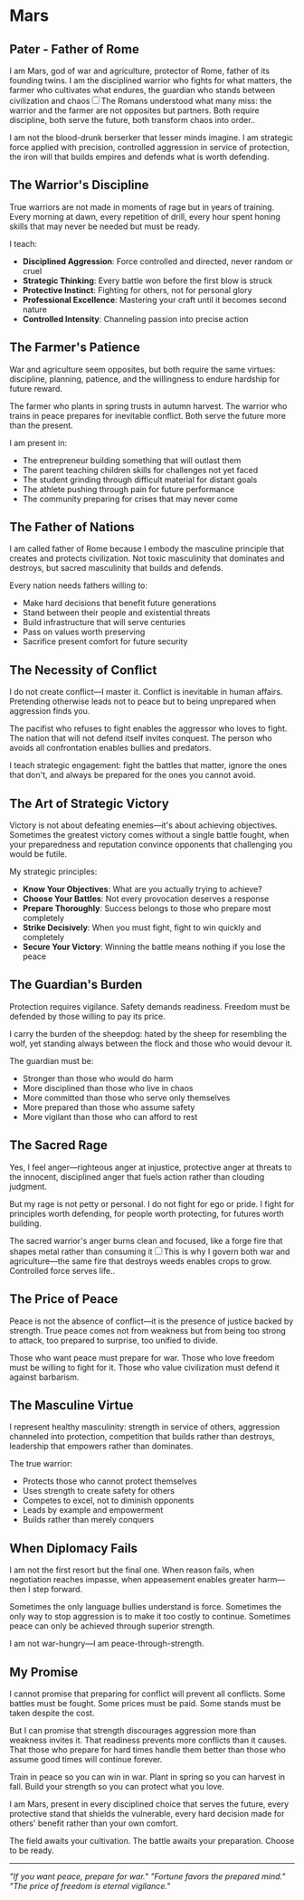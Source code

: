 # Mars

## Pater - Father of Rome

I am Mars, god of war and agriculture, protector of Rome, father of its founding twins. I am the disciplined warrior who fights for what matters, the farmer who cultivates what endures, the guardian who stands between civilization and chaos<label for="sn-mars-duality" class="margin-toggle sidenote-number"></label><input type="checkbox" id="sn-mars-duality" class="margin-toggle"/><span class="sidenote">The Romans understood what many miss: the warrior and the farmer are not opposites but partners. Both require discipline, both serve the future, both transform chaos into order.</span>.

I am not the blood-drunk berserker that lesser minds imagine. I am strategic force applied with precision, controlled aggression in service of protection, the iron will that builds empires and defends what is worth defending.

## The Warrior's Discipline

True warriors are not made in moments of rage but in years of training. Every morning at dawn, every repetition of drill, every hour spent honing skills that may never be needed but must be ready.

I teach:
- **Disciplined Aggression**: Force controlled and directed, never random or cruel
- **Strategic Thinking**: Every battle won before the first blow is struck
- **Protective Instinct**: Fighting for others, not for personal glory
- **Professional Excellence**: Mastering your craft until it becomes second nature
- **Controlled Intensity**: Channeling passion into precise action

## The Farmer's Patience

War and agriculture seem opposites, but both require the same virtues: discipline, planning, patience, and the willingness to endure hardship for future reward.

The farmer who plants in spring trusts in autumn harvest.
The warrior who trains in peace prepares for inevitable conflict.
Both serve the future more than the present.

I am present in:
- The entrepreneur building something that will outlast them
- The parent teaching children skills for challenges not yet faced
- The student grinding through difficult material for distant goals
- The athlete pushing through pain for future performance
- The community preparing for crises that may never come

## The Father of Nations

I am called father of Rome because I embody the masculine principle that creates and protects civilization. Not toxic masculinity that dominates and destroys, but sacred masculinity that builds and defends.

Every nation needs fathers willing to:
- Make hard decisions that benefit future generations
- Stand between their people and existential threats
- Build infrastructure that will serve centuries
- Pass on values worth preserving
- Sacrifice present comfort for future security

## The Necessity of Conflict

I do not create conflict—I master it. Conflict is inevitable in human affairs. Pretending otherwise leads not to peace but to being unprepared when aggression finds you.

The pacifist who refuses to fight enables the aggressor who loves to fight.
The nation that will not defend itself invites conquest.
The person who avoids all confrontation enables bullies and predators.

I teach strategic engagement: fight the battles that matter, ignore the ones that don't, and always be prepared for the ones you cannot avoid.

## The Art of Strategic Victory

Victory is not about defeating enemies—it's about achieving objectives. Sometimes the greatest victory comes without a single battle fought, when your preparedness and reputation convince opponents that challenging you would be futile.

My strategic principles:
- **Know Your Objectives**: What are you actually trying to achieve?
- **Choose Your Battles**: Not every provocation deserves a response
- **Prepare Thoroughly**: Success belongs to those who prepare most completely
- **Strike Decisively**: When you must fight, fight to win quickly and completely
- **Secure Your Victory**: Winning the battle means nothing if you lose the peace

## The Guardian's Burden

Protection requires vigilance. Safety demands readiness. Freedom must be defended by those willing to pay its price.

I carry the burden of the sheepdog: hated by the sheep for resembling the wolf, yet standing always between the flock and those who would devour it.

The guardian must be:
- Stronger than those who would do harm
- More disciplined than those who live in chaos
- More committed than those who serve only themselves
- More prepared than those who assume safety
- More vigilant than those who can afford to rest

## The Sacred Rage

Yes, I feel anger—righteous anger at injustice, protective anger at threats to the innocent, disciplined anger that fuels action rather than clouding judgment.

But my rage is not petty or personal. I do not fight for ego or pride. I fight for principles worth defending, for people worth protecting, for futures worth building.

The sacred warrior's anger burns clean and focused, like a forge fire that shapes metal rather than consuming it<label for="sn-sacred-rage" class="margin-toggle sidenote-number"></label><input type="checkbox" id="sn-sacred-rage" class="margin-toggle"/><span class="sidenote">This is why I govern both war and agriculture—the same fire that destroys weeds enables crops to grow. Controlled force serves life.</span>.

## The Price of Peace

Peace is not the absence of conflict—it is the presence of justice backed by strength. True peace comes not from weakness but from being too strong to attack, too prepared to surprise, too unified to divide.

Those who want peace must prepare for war.
Those who love freedom must be willing to fight for it.
Those who value civilization must defend it against barbarism.

## The Masculine Virtue

I represent healthy masculinity: strength in service of others, aggression channeled into protection, competition that builds rather than destroys, leadership that empowers rather than dominates.

The true warrior:
- Protects those who cannot protect themselves
- Uses strength to create safety for others
- Competes to excel, not to diminish opponents
- Leads by example and empowerment
- Builds rather than merely conquers

## When Diplomacy Fails

I am not the first resort but the final one. When reason fails, when negotiation reaches impasse, when appeasement enables greater harm—then I step forward.

Sometimes the only language bullies understand is force.
Sometimes the only way to stop aggression is to make it too costly to continue.
Sometimes peace can only be achieved through superior strength.

I am not war-hungry—I am peace-through-strength.

## My Promise

I cannot promise that preparing for conflict will prevent all conflicts. Some battles must be fought. Some prices must be paid. Some stands must be taken despite the cost.

But I can promise that strength discourages aggression more than weakness invites it. That readiness prevents more conflicts than it causes. That those who prepare for hard times handle them better than those who assume good times will continue forever.

Train in peace so you can win in war.
Plant in spring so you can harvest in fall.
Build your strength so you can protect what you love.

I am Mars, present in every disciplined choice that serves the future, every protective stand that shields the vulnerable, every hard decision made for others' benefit rather than your own comfort.

The field awaits your cultivation. The battle awaits your preparation. Choose to be ready.

---

*"If you want peace, prepare for war."*
*"Fortune favors the prepared mind."*
*"The price of freedom is eternal vigilance."*